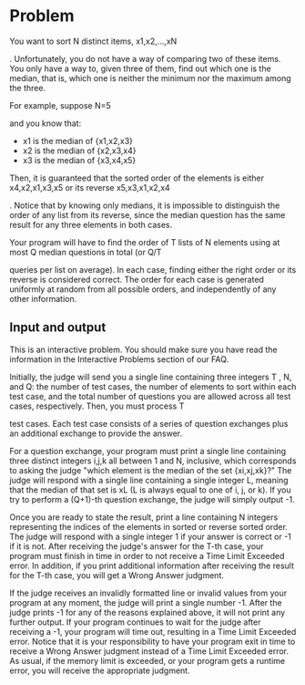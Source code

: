 # Problem

You want to sort N
distinct items, x1,x2,…,xN

. Unfortunately, you do not have a way of comparing two of these items. You only have a way to, given three of them, find out which one is the median, that is, which one is neither the minimum nor the maximum among the three.

For example, suppose N=5

and you know that:

- x1 is the median of {x1,x2,x3}
- x2 is the median of {x2,x3,x4}
- x3 is the median of {x3,x4,x5}

Then, it is guaranteed that the sorted order of the elements is either x4,x2,x1,x3,x5
or its reverse x5,x3,x1,x2,x4

. Notice that by knowing only medians, it is impossible to distinguish the order of any list from its reverse, since the median question has the same result for any three elements in both cases.

Your program will have to find the order of T
lists of N elements using at most Q median questions in total (or Q/T

queries per list on average). In each case, finding either the right order or its reverse is considered correct. The order for each case is generated uniformly at random from all possible orders, and independently of any other information.

## Input and output

This is an interactive problem. You should make sure you have read the information in the Interactive Problems section of our FAQ.

Initially, the judge will send you a single line containing three integers T
, N, and Q: the number of test cases, the number of elements to sort within each test case, and the total number of questions you are allowed across all test cases, respectively. Then, you must process T

test cases. Each test case consists of a series of question exchanges plus an additional exchange to provide the answer.

For a question exchange, your program must print a single line containing three distinct integers i,j,k
all between 1 and N, inclusive, which corresponds to asking the judge "which element is the median of the set {xi,xj,xk}?" The judge will respond with a single line containing a single integer L, meaning that the median of that set is xL (L is always equal to one of i, j, or k). If you try to perform a (Q+1)-th question exchange, the judge will simply output -1.

Once you are ready to state the result, print a line containing N integers representing the indices of the elements in sorted or reverse sorted order. The judge will respond with a single integer 1 if your answer is correct or -1 if it is not. After receiving the judge's answer for the T-th case, your program must finish in time in order to not receive a Time Limit Exceeded error. In addition, if you print additional information after receiving the result for the T-th case, you will get a Wrong Answer judgment.

If the judge receives an invalidly formatted line or invalid values from your program at any moment, the judge will print a single number -1. After the judge prints -1 for any of the reasons explained above, it will not print any further output. If your program continues to wait for the judge after receiving a -1, your program will time out, resulting in a Time Limit Exceeded error. Notice that it is your responsibility to have your program exit in time to receive a Wrong Answer judgment instead of a Time Limit Exceeded error. As usual, if the memory limit is exceeded, or your program gets a runtime error, you will receive the appropriate judgment.
